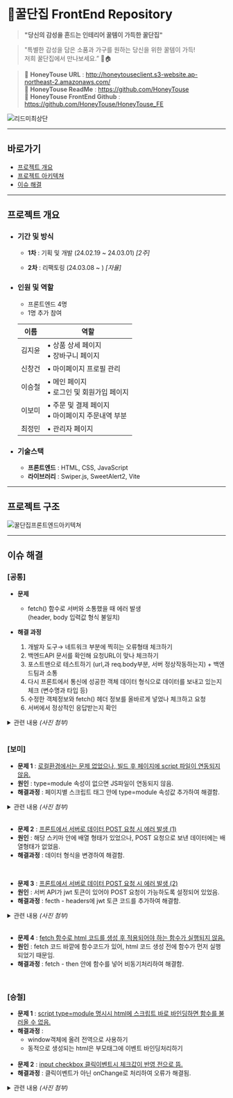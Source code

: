 # 🐝꿀단집 FrontEnd Repository

> **"당신의 감성을 흔드는 인테리어 꿀템이 가득한 꿀단집"**

> "특별한 감성을 담은 소품과 가구를 원하는 당신을 위한 꿀템이 가득!<br>
> 저희 꿀단집에서 만나보세요.” 🍯🏠

> 📌 <b>HoneyTouse URL</b> : http://honeytouseclient.s3-website.ap-northeast-2.amazonaws.com/<br>
> 📌 <b>HoneyTouse ReadMe</b> : https://github.com/HoneyTouse<br>
> 📌 <b>HoneyTouse FrontEnd Github</b> : https://github.com/HoneyTouse/HoneyTouse_FE

![리드미최상단](https://github.com/HoneyTouse/HoneyTouse_BE/assets/127278410/6374c883-fad2-40ad-bec2-01fcf71cac01)

---

## 바로가기

- [프로젝트 개요](#프로젝트-개요)<br>
- [프로젝트 아키텍쳐](#프로젝트-아키텍쳐)<br>
- [이슈 해결](#이슈-해결)<br>

---

## 프로젝트 개요

- ### 기간 및 방식 <br>

  - <b>1차</b> : 기획 및 개발 (24.02.19 ~ 24.03.01) <i>[2주]</i><br>

  - <b>2차</b> : 리팩토링 (24.03.08 ~ ) <i>[자율]</i><br>

- ### 인원 및 역할 <br>

  - 프론트엔드 4명<br>
  - 1명 추가 참여

  | 이름   | 역할                                                |
  | ------ | --------------------------------------------------- |
  | 김지윤 | • 상품 상세 페이지<br> • 장바구니 페이지            |
  | 신창건 | • 마이페이지 프로필 관리                            |
  | 이승철 | • 메인 페이지<br> • 로그인 및 회원가입 페이지       |
  | 이보미 | • 주문 및 결제 페이지<br>• 마이페이지 주문내역 부분 |
  | 최정민 | • 관리자 페이지                 

- ### 기술스택 <br>

  - <b>프론트엔드</b> : HTML, CSS, JavaScript
  - <b>라이브러리</b> : Swiper.js, SweetAlert2, Vite

---

## 프로젝트 구조

![꿀단집프론트엔드아키텍쳐](https://github.com/TripTeller-repository/TripTeller_BE/assets/127278410/886477e0-208e-4846-9f00-7a36aa6c020b)

---

## 이슈 해결

### [공통]
- <b>문제</b><br>
    - fetch() 함수로 서버와 소통했을 때 에러 발생<br> (header, body 입력값 형식 불일치)

- <b>해결 과정</b>
    1) 개발자 도구→ 네트워크 부분에 찍히는 오류형태 체크하기
    2) 백엔드API 문서를 확인해 요청URL이 맞나 체크하기
    3) 포스트맨으로 테스트하기 (url,과 req.body부분, 서버 정상작동하는지) + 백엔드팀과 소통
    4) 다시 프론트에서 통신에 성공한 객체 데이터 형식으로 데이터를 보내고 있는지 체크 (변수명과 타입 등)
    5) 수정한 객체정보와 fetch() 헤더 정보를 올바르게 넣었나 체크하고 요청
    6) 서버에서 정상적인 응답받는지 확인
<details>
<summary>관련 내용 <i>(사진 첨부)</i></summary>
<div markdown="1">

디스코드 소통 과정

1. 이슈공유
    
    ![image](https://github.com/TripTeller-repository/TripTeller_BE/assets/127278410/806bb0fa-2e98-4333-91bf-4dc111e1f2e5)
    
2. 프론트에서 코드값 체크해보기
    
    ![image](https://github.com/TripTeller-repository/TripTeller_BE/assets/127278410/75ccc673-c255-48e6-b006-927a11e42b26)
    
3. 백엔드에서 API 체크하고 성공하는 테스트 요청 예시값 보여주기
    
    ![image](https://github.com/TripTeller-repository/TripTeller_BE/assets/127278410/7f4ef013-2e23-472d-92a0-62926d863e98)
    
4. 프론트에서 테스트 진행
    
    ![image](https://github.com/TripTeller-repository/TripTeller_BE/assets/127278410/3c8642ae-c082-4bf9-997f-a639c24cb148)
    
    ![image](https://github.com/TripTeller-repository/TripTeller_BE/assets/127278410/1fa75ad4-8ad2-42d9-93b3-31d628f36673)
    
5. 서버에서 응답받은값 체크
![image](https://github.com/TripTeller-repository/TripTeller_BE/assets/127278410/92806b4e-e21b-4cb5-9dc4-acf93ff8c44c)


</div>
</details>
<br>

### [보미]

- <b>문제 1</b> : <u>로컬환경에서는 문제 없었으나, 빌드 후 페이지에 script 파일이 연동되지 않음.</u>
- <b>원인</b> : type=module 속성이 없으면 JS파일이 연동되지 않음.
- <b>해결과정</b> : 페이지별 스크립트 태그 안에 type=module 속성값 추가하여 해결함.
<details>
<summary>관련 내용 <i>(사진 첨부)</i></summary>
<div markdown="1">
수정 전

![보미1-1](https://github.com/TripTeller-repository/TripTeller_BE/assets/127278410/ed6247d4-3995-47da-9d8e-923bf758d5d8)

수정 후

![보미1-2](https://github.com/TripTeller-repository/TripTeller_BE/assets/127278410/b3e8fec3-cfbf-43c9-8d92-6ad7e9c3ab9c)

</div>
</details>
<br>

- <b>문제 2</b> : <u>프론트에서 서버로 데이터 POST 요청 시 에러 발생 (1)</u>
- <b>원인</b> : 해당 스키마 안에 배열 형태가 있었으나, POST 요청으로 보낸 데이터에는 배열형태가 없었음.
- <b>해결과정</b> : 데이터 형식을 변경하여 해결함.

<br>

- <b>문제 3</b> : <u>프론트에서 서버로 데이터 POST 요청 시 에러 발생 (2)</u>
- <b>원인</b> : 서버 API가 jwt 토큰이 있어야 POST 요청이 가능하도록 설정되어 있었음.
- <b>해결과정</b> : fecth - headers에 jwt 토큰 코드를 추가하여 해결함.
<details>
<summary>관련 내용 <i>(사진 첨부)</i></summary>
<div markdown="1">

![보미3](https://github.com/TripTeller-repository/TripTeller_BE/assets/127278410/7e43eda1-38cb-4f8c-94b3-232380a86dc1)

</div>
</details>
<br>

- <b>문제 4</b> : <u>fetch 함수로 html 코드를 생성 후 적용되어야 하는 함수가 실행되지 않음.</u>
- <b>원인</b> : fetch 코드 바깥에 함수코드가 있어, html 코드 생성 전에 함수가 먼저 실행되었기 때문임.
- <b>해결과정</b> : fetch - then 안에 함수를 넣어 비동기처리하여 해결함.
<br>


### [승철]

- <b>문제 1</b> : <u>script type=module 명시시 html에 스크립트 바로 바인딩하면 함수를 불러올 수 없음.</u>
- <b>해결과정</b> : 
    - window객체에 올려 전역으로 사용하기<br>
    - 동적으로 생성되는 html은 부모태그에 이벤트 바인딩처리하기
    <br><br>
- <b>문제 2</b> : <u>input checkbox 클릭이벤트시 체크값이 반영 전으로 뜸.</u><br>
- <b>해결과정</b> : 클릭이벤트가 아닌 onChange로 처리하여 오류가 해결됨.

<details>
<summary>관련 내용 <i>(사진 첨부)</i></summary>
<div markdown="1">
1. script type=module 명시시 html에 스크립트 바로 바인딩하면 함수를 불러올수 없음

![승철1](https://github.com/TripTeller-repository/TripTeller_BE/assets/127278410/842e956d-58b8-4a36-877f-46be6aad1567)

<br>

2. input checkbox 클릭이벤트시 체크값이 반영전으로 뜨던 현상<br>

![승철2](https://github.com/TripTeller-repository/TripTeller_BE/assets/127278410/1935f25a-65ae-4d6c-8097-04e53a839ddc)


</div>
</details>